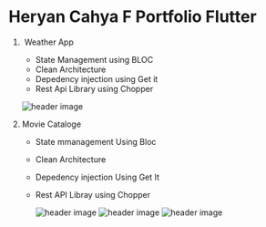 # Heryan Cahya F Portfolio Flutter

1.  Weather App

    - State Management using BLOC
    - Clean Architecture
    - Depedency injection using Get it
    - Rest Api Library using Chopper
    
    
    ![header image](https://github.com/HCfebrian/portfolio/blob/master/appWeatherImage/appWeather.jpeg)

2.  Movie Cataloge

    - State mmanagement Using Bloc
    - Clean Architecture 
    - Depedency injection Using Get It
    - Rest API Libray using Chopper
    
        ![header image](https://github.com/HCfebrian/portfolio/blob/master/movieCataloge/home.jpeg)
        ![header image](https://github.com/HCfebrian/portfolio/blob/master/movieCataloge/movieDetail.jpeg)
        ![header image](https://github.com/HCfebrian/portfolio/blob/master/movieCataloge/movieDetail2.jpeg)
        
